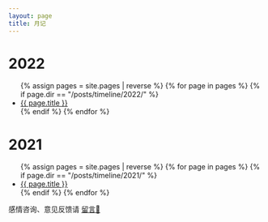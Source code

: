 ```yaml
---
layout: page
title: 月记
---
```


# 2022

<ul>
{% assign pages = site.pages | reverse %}
{% for page in pages %}
  {% if page.dir == "/posts/timeline/2022/" %}
    <li> <a href="{{ page.url | relative_url }}">{{ page.title }}</a> </li>
  {% endif %}
{% endfor %}
</ul>

# 2021

<ul>
{% assign pages = site.pages | reverse %}
{% for page in pages %}
  {% if page.dir == "/posts/timeline/2021/" %}
    <li> <a href="{{ page.url | relative_url }}">{{ page.title }}</a> </li>
  {% endif %}
{% endfor %}
</ul>

感情咨询、意见反馈请 [留言💬](https://github.com/xuyilife/xuyilife.github.io/issues/new)
